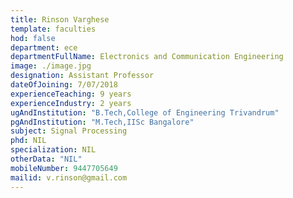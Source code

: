 ```yaml
---
title: Rinson Varghese
template: faculties
hod: false
department: ece
departmentFullName: Electronics and Communication Engineering
image: ./image.jpg
designation: Assistant Professor
dateOfJoining: 7/07/2018
experienceTeaching: 9 years
experienceIndustry: 2 years
ugAndInstitution: "B.Tech,College of Engineering Trivandrum"
pgAndInstitution: "M.Tech,IISc Bangalore"
subject: Signal Processing
phd: NIL
specialization: NIL
otherData: "NIL"
mobileNumber: 9447705649
mailid: v.rinson@gmail.com
---
```

